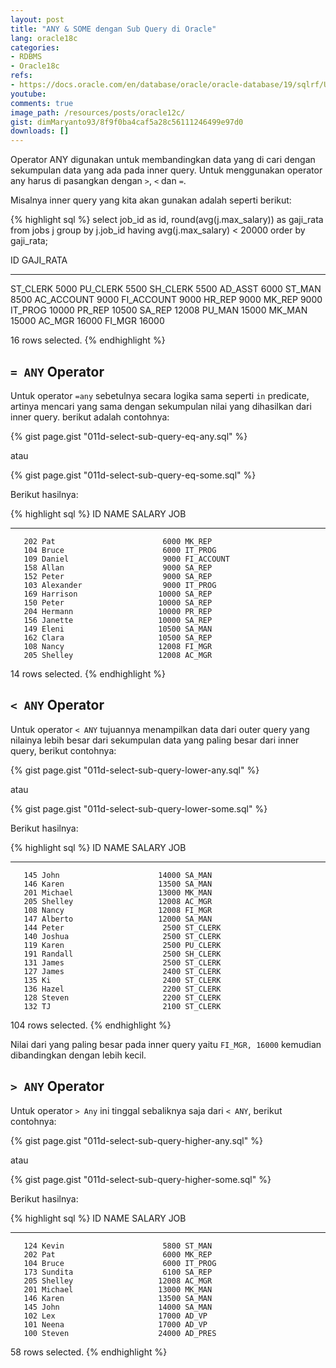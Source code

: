 ```yaml
---
layout: post
title: "ANY & SOME dengan Sub Query di Oracle"
lang: oracle18c
categories:
- RDBMS
- Oracle18c
refs: 
- https://docs.oracle.com/en/database/oracle/oracle-database/19/sqlrf/Using-Subqueries.html#GUID-53A705B6-0358-4E2B-92ED-A83DE83DFD20
youtube: 
comments: true
image_path: /resources/posts/oracle12c/
gist: dimMaryanto93/8f9f0ba4caf5a28c56111246499e97d0
downloads: []
---
```


Operator ANY digunakan untuk membandingkan data yang di cari dengan sekumpulan data yang ada pada inner query. Untuk menggunakan operator any harus di pasangkan dengan `>`, `<` dan `=`. 

Misalnya inner query yang kita akan gunakan adalah seperti berikut:

{% highlight sql %}
select job_id as id, round(avg(j.max_salary)) as gaji_rata
from jobs j
group by j.job_id
having avg(j.max_salary) < 20000
order by gaji_rata;

ID          GAJI_RATA
---------- ----------
ST_CLERK         5000
PU_CLERK         5500
SH_CLERK         5500
AD_ASST          6000
ST_MAN           8500
AC_ACCOUNT       9000
FI_ACCOUNT       9000
HR_REP           9000
MK_REP           9000
IT_PROG         10000
PR_REP          10500
SA_REP          12008
PU_MAN          15000
MK_MAN          15000
AC_MGR          16000
FI_MGR          16000

16 rows selected.
{% endhighlight %}

## `= ANY` Operator

Untuk operator `=any` sebetulnya secara logika sama seperti `in` predicate, artinya mencari yang sama dengan sekumpulan nilai yang dihasilkan dari inner query. berikut adalah contohnya:

{% gist page.gist "011d-select-sub-query-eq-any.sql" %}

atau

{% gist page.gist "011d-select-sub-query-eq-some.sql" %}

Berikut hasilnya:

{% highlight sql %}
        ID NAME                     SALARY JOB
---------- -------------------- ---------- ----------
       202 Pat                        6000 MK_REP
       104 Bruce                      6000 IT_PROG
       109 Daniel                     9000 FI_ACCOUNT
       158 Allan                      9000 SA_REP
       152 Peter                      9000 SA_REP
       103 Alexander                  9000 IT_PROG
       169 Harrison                  10000 SA_REP
       150 Peter                     10000 SA_REP
       204 Hermann                   10000 PR_REP
       156 Janette                   10000 SA_REP
       149 Eleni                     10500 SA_MAN
       162 Clara                     10500 SA_REP
       108 Nancy                     12008 FI_MGR
       205 Shelley                   12008 AC_MGR

14 rows selected.
{% endhighlight %}

## `< ANY` Operator

Untuk operator `< ANY` tujuannya menampilkan data dari outer query yang nilainya lebih besar dari sekumpulan data yang paling besar dari inner query, berikut contohnya:

{% gist page.gist "011d-select-sub-query-lower-any.sql" %}

atau

{% gist page.gist "011d-select-sub-query-lower-some.sql" %}

Berikut hasilnya:

{% highlight sql %}
        ID NAME                     SALARY JOB
---------- -------------------- ---------- ----------
       145 John                      14000 SA_MAN
       146 Karen                     13500 SA_MAN
       201 Michael                   13000 MK_MAN
       205 Shelley                   12008 AC_MGR
       108 Nancy                     12008 FI_MGR
       147 Alberto                   12000 SA_MAN
       144 Peter                      2500 ST_CLERK
       140 Joshua                     2500 ST_CLERK
       119 Karen                      2500 PU_CLERK
       191 Randall                    2500 SH_CLERK
       131 James                      2500 ST_CLERK
       127 James                      2400 ST_CLERK
       135 Ki                         2400 ST_CLERK
       136 Hazel                      2200 ST_CLERK
       128 Steven                     2200 ST_CLERK
       132 TJ                         2100 ST_CLERK

104 rows selected.
{% endhighlight %}

Nilai dari yang paling besar pada inner query yaitu `FI_MGR, 16000` kemudian dibandingkan dengan lebih kecil.

## `> ANY` Operator

Untuk operator `> Any` ini tinggal sebaliknya saja dari `< ANY`, berikut contohnya:

{% gist page.gist "011d-select-sub-query-higher-any.sql" %}

atau

{% gist page.gist "011d-select-sub-query-higher-some.sql" %}

Berikut hasilnya:

{% highlight sql %}
        ID NAME                     SALARY JOB
---------- -------------------- ---------- ----------
       124 Kevin                      5800 ST_MAN
       202 Pat                        6000 MK_REP
       104 Bruce                      6000 IT_PROG
       173 Sundita                    6100 SA_REP
       205 Shelley                   12008 AC_MGR
       201 Michael                   13000 MK_MAN
       146 Karen                     13500 SA_MAN
       145 John                      14000 SA_MAN
       102 Lex                       17000 AD_VP
       101 Neena                     17000 AD_VP
       100 Steven                    24000 AD_PRES

58 rows selected.
{% endhighlight %}